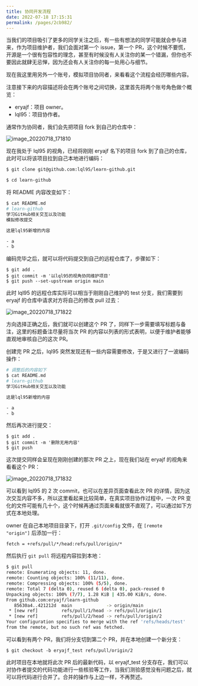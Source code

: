 ```yaml
---
title: 协同开发流程
date: 2022-07-18 17:15:31
permalink: /pages/2cb982/
---
```

当我们的项目吸引了更多的同学关注之后，有一些有想法的同学可能就会参与进来，作为项目维护者，我们会面对第一个 issue，第一个 PR，这个时候不要慌，开源是一个很有包容性的理念，甚至有时候没有人关注你的某一个错漏，但你也不要因此就肆无忌惮，因为还会有人关注你的每一处用心与细节。

现在我这里用另外一个账号，模拟项目协同者，来看看这个流程会经历哪些内容。

注意接下来的内容描述将会在两个账号之间切换，这里首先将两个账号角色做个概览：

- eryajf：项目 owner。
- lql95：项目协作者。

通常作为协同者，我们会先把项目 fork 到自己的仓库中：

![image_20220718_171810](https://cdn.staticaly.com/gh/eryajf/tu/main/img/image_20220718_171810.png)

现在我处于 lql95 的视角，已经将刚刚 eryajf 名下的项目 fork 到了自己的仓库，此时可以将该项目拉到自己本地进行编码：

```sh
$ git clone git@github.com:lql95/learn-github.git

$ cd learn-github
```

将 README 内容改变如下：

```sh
$ cat README.md
# learn-github
学习GitHub相关交互以及功能
模拟修改提交

这是lql95新增的内容

- a
- b
```

编码完毕之后，就可以将代码提交到自己的远程仓库了，步骤如下：

```
$ git add .
$ git commit -m '以lql95的视角协同维护项目'
$ git push --set-upstream origin main
```

此时 lql95 的远程仓库实际可以相当于刚刚自己维护的 test 分支，我们需要到 eryajf 的仓库中请求对方将自己的修改 pull 过去：

![image_20220718_171822](https://cdn.staticaly.com/gh/eryajf/tu/main/img/image_20220718_171822.png)

方向选择正确之后，我们就可以创建这个 PR 了，同样下一步需要填写标题与备注，这里的标题备注尽量将当次 PR 的内容以列表的形式表明，以便于维护者能够直观地审核自己的这次 PR。

创建完 PR 之后，lql95 突然发现还有一些内容需要修改，于是又进行了一波编码操作：

```sh
# 调整后的内容如下
$ cat README.md
# learn-github
学习GitHub相关交互以及功能

这是lql95新增的内容

- a
- b
```

然后再次进行提交：

```
$ git add .
$ git commit -m '删除无用内容'
$ git push
```

这次提交同样会呈现在刚刚创建的那次 PR 之上，现在我们站在 eryajf 的视角来看看这个 PR：

![image_20220718_171832](https://cdn.staticaly.com/gh/eryajf/tu/main/img/image_20220718_171832.png)

可以看到 lql95 的 2 次 commit，也可以在差异页面查看此次 PR 的详情，因为这次交互内容不多，所以这里看起来比较简单，在真实项目协作过程中，一次 PR 变化的文件可能有几十个，这个时候再通过页面来看就很不直观了，可以通过如下方式在本地处理。

owner 在自己本地项目目录下，打开 `.git/config` 文件，在 `[remote "origin"]` 后添加一行：

```
fetch = +refs/pull/*/head:refs/pull/origin/*
```

然后执行 `git pull` 将远程内容拉到本地：

```sh
$ git pull
remote: Enumerating objects: 11, done.
remote: Counting objects: 100% (11/11), done.
remote: Compressing objects: 100% (5/5), done.
remote: Total 7 (delta 0), reused 6 (delta 0), pack-reused 0
Unpacking objects: 100% (7/7), 1.28 KiB | 435.00 KiB/s, done.
From github.com:eryajf/learn-github
   85630a4..421212d  main             -> origin/main
 * [new ref]         refs/pull/1/head -> refs/pull/origin/1
 * [new ref]         refs/pull/2/head -> refs/pull/origin/2
Your configuration specifies to merge with the ref 'refs/heads/test'
from the remote, but no such ref was fetched.
```

可以看到有两个 PR，我们将分支切到第二个 PR，并在本地创建一个新分支：

```
$ git checkout -b eryajf_test refs/pull/origin/2
```

此时项目在本地就将此次 PR 后的最新代码，以 eryajf_test 分支存在，我们可以对协作者提交的代码功能进行一些核验等工作，当我们测验感觉没有问题之后，就可以将代码进行合并了。合并的操作与上边一样，不再赘述。